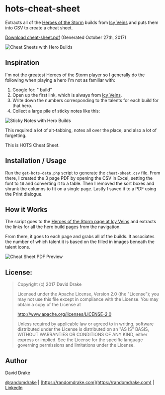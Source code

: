 # hots-cheat-sheet

Extracts all of the [Heroes of the Storm](http://us.battle.net/heroes/en/) builds from [Icy Veins](https://www.icy-veins.com) and puts them into CSV to create a cheat sheet.

[Download cheat-sheet.pdf](https://github.com/randomdrake/hots-cheat-sheet/raw/master/cheat-sheet.pdf) (Generated October 27th, 2017)

![Cheat Sheets with Hero Builds](https://raw.githubusercontent.com/randomdrake/hots-cheat-sheet/master/cheat-sheet-hots-builds.jpg)

## Inspiration

I'm not the greatest Heroes of the Storm player so I generally do the following when playing a hero I'm not as familiar with:

1. Google for: "<heroname> build"
1. Open up the first link, which is always from [Icy Veins](https://www.icy-veins.com).
1. Write down the numbers corresponding to the talents for each build for that hero.
1. Collect a large pile of sticky notes like this:
  
  ![Sticky Notes with Hero Builds](https://raw.githubusercontent.com/randomdrake/hots-cheat-sheet/master/sticky-notes-hots-builds.jpg)
  
This required a lot of alt-tabbing, notes all over the place, and also a lot of forgetting.

This is HOTS Cheat Sheet.

## Installation / Usage

Run the `get-hots-data.php` script to generate the `cheat-sheet.csv` file. From there, I created the 3 page PDF by opening the CSV in Excel, setting the font to `10` and converting it to a table. Then I removed the sort boxes and shrank the columns to fit on a single page. Lastly I saved it to a PDF using the Print dialogue.

## How it Works

The script goes to the [Heroes of the Storm page at Icy Veins](https://www.icy-veins.com/heroes/) and extracts the links for all the hero build pages from the navigation.

From there, it goes to each page and grabs all of the builds. It associates the number of which talent it is based on the filled in images beneath the talent icons.

![Cheat Sheet PDF Preview](https://raw.githubusercontent.com/randomdrake/hots-cheat-sheet/master/cheat-sheet-pdf-preview.png)

## License:

>Copyright (c) 2017 David Drake
>
>Licensed under the Apache License, Version 2.0 (the "License"); you may not use this file except in compliance with the License. You may obtain a copy of the License at
>
>http://www.apache.org/licenses/LICENSE-2.0
>
>Unless required by applicable law or agreed to in writing, software distributed under the License is distributed on an "AS IS" BASIS, WITHOUT WARRANTIES OR CONDITIONS OF ANY KIND, either express or implied. See the License for the specific language governing permissions and limitations under the License. 

## Author

David Drake 

[@randomdrake](https://twitter.com/randomdrake) | [https://randomdrake.com](https://randomdrake.com) | [LinkedIn](https://www.linkedin.com/in/david-drake-46524752/)
